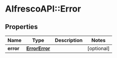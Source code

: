# AlfrescoAPI::Error

## Properties
Name | Type | Description | Notes
------------ | ------------- | ------------- | -------------
**error** | [**ErrorError**](ErrorError.md) |  | [optional] 



